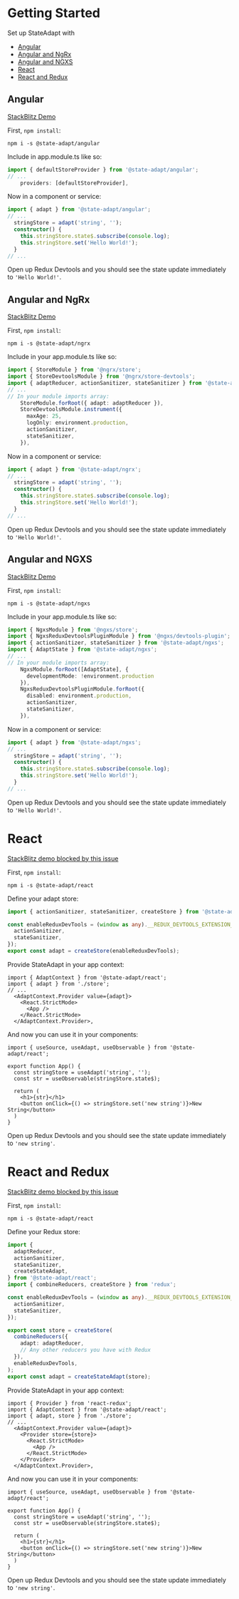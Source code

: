 # Getting Started

Set up StateAdapt with

- [Angular](getting-started#angular)
- [Angular and NgRx](getting-started#angular-and-ngrx)
- [Angular and NGXS](getting-started#angular-and-ngxs)
- [React](getting-started#react)
- [React and Redux](getting-started#react-and-redux)

## Angular

[StackBlitz Demo](https://stackblitz.com/edit/state-adapt-angular?file=src%2Fapp%2Fapp.module.ts)

First, `npm install`:

```
npm i -s @state-adapt/angular
```

Include in app.module.ts like so:

```typescript
import { defaultStoreProvider } from '@state-adapt/angular';
// ...
    providers: [defaultStoreProvider],
```

Now in a component or service:

```typescript
import { adapt } from '@state-adapt/angular';
// ...
  stringStore = adapt('string', '');
  constructor() {
    this.stringStore.state$.subscribe(console.log);
    this.stringStore.set('Hello World!');
  }
// ...
```

Open up Redux Devtools and you should see the state update immediately to `'Hello World!'`.

## Angular and NgRx

[StackBlitz Demo](https://stackblitz.com/edit/state-adapt-angular-with-ngrx?file=src%2Fapp%2Fapp.module.ts)

First, `npm install`:

```
npm i -s @state-adapt/ngrx
```

Include in your app.module.ts like so:

```typescript
import { StoreModule } from '@ngrx/store';
import { StoreDevtoolsModule } from '@ngrx/store-devtools';
import { adaptReducer, actionSanitizer, stateSanitizer } from '@state-adapt/ngrx';
// ...
// In your module imports array:
    StoreModule.forRoot({ adapt: adaptReducer }),
    StoreDevtoolsModule.instrument({
      maxAge: 25,
      logOnly: environment.production,
      actionSanitizer,
      stateSanitizer,
    }),
```

Now in a component or service:

```typescript
import { adapt } from '@state-adapt/ngrx';
// ...
  stringStore = adapt('string', '');
  constructor() {
    this.stringStore.state$.subscribe(console.log);
    this.stringStore.set('Hello World!');
  }
// ...
```

Open up Redux Devtools and you should see the state update immediately to `'Hello World!'`.

## Angular and NGXS

[StackBlitz Demo](https://stackblitz.com/edit/state-adapt-angular-with-ngxs?file=src%2Fapp%2Fapp.module.ts)

First, `npm install`:

```
npm i -s @state-adapt/ngxs
```

Include in your app.module.ts like so:

```typescript
import { NgxsModule } from '@ngxs/store';
import { NgxsReduxDevtoolsPluginModule } from '@ngxs/devtools-plugin';
import { actionSanitizer, stateSanitizer } from '@state-adapt/ngxs';
import { AdaptState } from '@state-adapt/ngxs';
// ...
// In your module imports array:
    NgxsModule.forRoot([AdaptState], {
      developmentMode: !environment.production
    }),
    NgxsReduxDevtoolsPluginModule.forRoot({
      disabled: environment.production,
      actionSanitizer,
      stateSanitizer,
    }),
```

Now in a component or service:

```typescript
import { adapt } from '@state-adapt/ngxs';
// ...
  stringStore = adapt('string', '');
  constructor() {
    this.stringStore.state$.subscribe(console.log);
    this.stringStore.set('Hello World!');
  }
// ...
```

Open up Redux Devtools and you should see the state update immediately to `'Hello World!'`.

# React

[StackBlitz demo blocked by this issue](https://github.com/stackblitz/core/issues/1911)

First, `npm install`:

```
npm i -s @state-adapt/react
```

Define your adapt store:

```typescript
import { actionSanitizer, stateSanitizer, createStore } from '@state-adapt/react';

const enableReduxDevTools = (window as any).__REDUX_DEVTOOLS_EXTENSION__?.({
  actionSanitizer,
  stateSanitizer,
});
export const adapt = createStore(enableReduxDevTools);
```

Provide StateAdapt in your app context:

```tsx
import { AdaptContext } from '@state-adapt/react';
import { adapt } from './store';
// ...
  <AdaptContext.Provider value={adapt}>
    <React.StrictMode>
      <App />
    </React.StrictMode>
  </AdaptContext.Provider>,
```

And now you can use it in your components:

```tsx
import { useSource, useAdapt, useObservable } from '@state-adapt/react';

export function App() {
  const stringStore = useAdapt('string', '');
  const str = useObservable(stringStore.state$);

  return (
    <h1>{str}</h1>
    <button onClick={() => stringStore.set('new string')}>New String</button>
  )
}
```

Open up Redux Devtools and you should see the state update immediately to `'new string'`.

# React and Redux

[StackBlitz demo blocked by this issue](https://github.com/stackblitz/core/issues/1911)

First, `npm install`:

```
npm i -s @state-adapt/react
```

Define your Redux store:

```typescript
import {
  adaptReducer,
  actionSanitizer,
  stateSanitizer,
  createStateAdapt,
} from '@state-adapt/react';
import { combineReducers, createStore } from 'redux';

const enableReduxDevTools = (window as any).__REDUX_DEVTOOLS_EXTENSION__?.({
  actionSanitizer,
  stateSanitizer,
});

export const store = createStore(
  combineReducers({
    adapt: adaptReducer,
    // Any other reducers you have with Redux
  }),
  enableReduxDevTools,
);
export const adapt = createStateAdapt(store);
```

Provide StateAdapt in your app context:

```tsx
import { Provider } from 'react-redux';
import { AdaptContext } from '@state-adapt/react';
import { adapt, store } from './store';
// ...
  <AdaptContext.Provider value={adapt}>
    <Provider store={store}>
      <React.StrictMode>
        <App />
      </React.StrictMode>
    </Provider>
  </AdaptContext.Provider>,
```

And now you can use it in your components:

```tsx
import { useSource, useAdapt, useObservable } from '@state-adapt/react';

export function App() {
  const stringStore = useAdapt('string', '');
  const str = useObservable(stringStore.state$);

  return (
    <h1>{str}</h1>
    <button onClick={() => stringStore.set('new string')}>New String</button>
  )
}
```

Open up Redux Devtools and you should see the state update immediately to `'new string'`.
